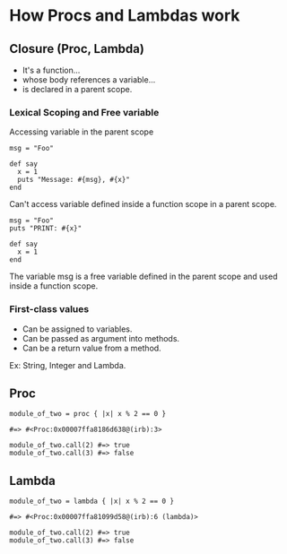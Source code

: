 # How Procs and Lambdas work

## Closure (Proc, Lambda)

- It's a function...
- whose body references a variable...
- is declared in a parent scope.

### Lexical Scoping and Free variable

Accessing variable in the parent scope

```
msg = "Foo"

def say
  x = 1
  puts "Message: #{msg}, #{x}"
end
```

Can't access variable defined inside a function scope in a parent scope.

```
msg = "Foo"
puts "PRINT: #{x}"

def say
  x = 1
end
```

The variable msg is a free variable defined in the parent scope and used inside a function scope.


### First-class values

- Can be assigned to variables.
- Can be passed as argument into methods.
- Can be a return value from a method.

Ex: String, Integer and Lambda.

## Proc

```
module_of_two = proc { |x| x % 2 == 0 }

#=> #<Proc:0x00007ffa8186d638@(irb):3> 

module_of_two.call(2) #=> true
module_of_two.call(3) #=> false
```

## Lambda

```
module_of_two = lambda { |x| x % 2 == 0 }

#=> #<Proc:0x00007ffa81099d58@(irb):6 (lambda)>

module_of_two.call(2) #=> true
module_of_two.call(3) #=> false
```